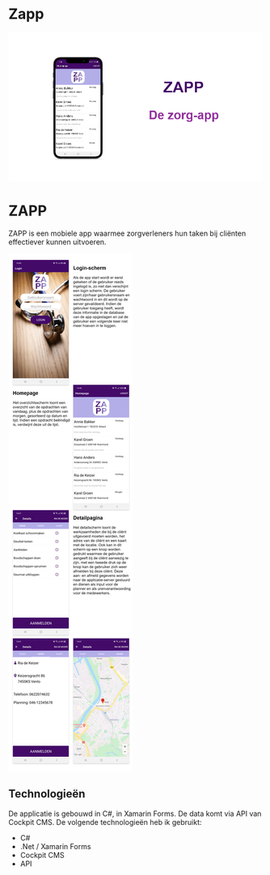 # Zapp

<img src="Zapp/Zapp/Screenshots/Mockup.png" />

# ZAPP

ZAPP is een mobiele app waarmee zorgverleners hun taken bij cliënten effectiever kunnen uitvoeren.

<img src="Zapp/Zapp/Screenshots/Screenshots.png" />

## Technologieën

De applicatie is gebouwd in C#, in Xamarin Forms. De data komt via API van Cockpit CMS.
De volgende technologieën heb ik gebruikt:

- C#
- .Net / Xamarin Forms
- Cockpit CMS
- API
